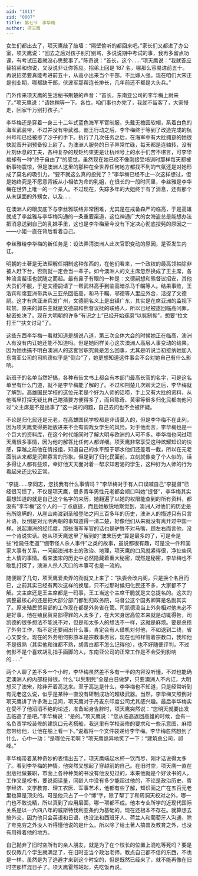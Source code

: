 ```yaml
---
aid: "1011"
zid: "0007"
title: 第七节　李华梅
author: 项天鹰
---
```


女生们都出去了，项天鹰敲了敲墙：“隔壁偷听的都回来吧。”家长们又都进了办公室，项天鹰说：“回去之后对孩子别打别骂，多说说期中考试的事，我再多留点功课，有考试压着就没心思惹事了。”陈奇说：“首长，这个……”项天鹰说：“我就答应替招弟和你说，又没说非让你答应。招弟上回是 187 名，哪那么容易进前五十。再说招弟要真能考进前五十，从高小出来当个干部，不比嫁人强。现在咱们大宋正是创业期，哪都缺干部，伏波军那帮连长排长，几年前还不都是大头兵。”

门外传来项天鹰的生活秘书荆楚的声音：“首长，东南亚公司的李华梅上尉来了。”项天鹰说：“请她稍等一下。各位，咱们事也办完了，我就不留客了，大家慢走，回家千万别打孩子。”

李华梅还是穿着一身三十二年式蓝色海军军官制服，头戴无檐圆软帽，系着白色的海军武装带，不过并没有带武器。霸王行动之后，李华梅终于等到了改造完成的杭州号和已经被掺了沙子的手下。执行了几次任务之后，在海军中有大批拥趸的她很快就晋升到预备役上尉了。为澳洲人服务的日子异常忙碌，每天都是连轴转，没有片刻休息的工夫，各种复杂的规矩约束更是让杭州号上的水手们苦不堪言，可李华梅却有一种“终于自由了”的感觉，虽然现在她已经不像刚接受培训时那样每天都被新事物震惊，但是澳洲人这里的那种在全世界任何地方都找不到的气氛还是对她形成了莫名的吸引力。“要不就这么真的投髡了？”李华梅已经不止一次这样想过，但是她终究是不愿意背叛从小相依为命的乳姐，在很长的一段时间里，李丝雅是李华梅在世界上唯一的一个亲人。不过现在，失踪多年的大姐终于有了消息，还有那个从未谋面的外甥女，以及……

在澳洲人的眼皮底下与李丝雅联络非常困难，尤其是在戒备森严的临高，于是高雄就成了李丝雅与李华梅沟通的一条重要渠道，这位神通广大的女海盗总是能想办法把消息送到自己的乳妹手里，这也是李华梅至今没有下定决心彻底投髡的原因之一——小姐一直在背后看着自己。

李丝雅给李华梅的新任务是：设法弄清澳洲人此次官职变动的原因，是否发生内讧。

明朝的土著是无法理解任期制这种东西的，在他们看来，一个政权的最高领袖除非被人赶下台，否则就一定会当一辈子。如今澳洲人的文主席忽然换成了王主席，各种流言蜚语也就随之而起。最有鼻子有眼的一种是：文德嗣想和熊督议招安，其他大员们不服，于是文德嗣请了一帮武林高手到临高暗杀马千瞩等人。结果事败，王洛宾和席亚洲带兵从三亚杀回临高，和马千瞩、邬德等人里应外合，活捉了文德嗣。这才有席亚洲兵发广州，文德嗣名义上是出镇广东，其实是在席亚洲的监视下软禁。原来的郭东主就是文德嗣和熊督议抚的联络人，所以已经被逮回临高问罪，秘密处决了。现在大明朝的许多“有识之士”已经开始琢磨“以髨制髨”，想要“拉文打王”“扶文讨马”了。

这些东西李华梅一看就知道是胡说八道，第三次全体大会的时候她正在临高，澳洲人有没有内讧她还能不知道吗。但是她同样关心这次澳洲人高层人事变动的结果，因为她也搞不明白澳洲人的这套官职究竟是怎么回事，尤其是听说当初接纳她加入东南亚公司的司凯德似乎是“倒台”了，她更想知道这件事会不会对她自己有什么影响。

新班子的名单当然好搞，各种布告文书上都会有本部门最高长官的名字，可是这名单里有什么门道，就不是李华梅能了解的了。不过和荆楚几次聊天之后，李华梅就了解到，高雄国民学校的这位元老是个好为人师的话唠，手上又有大批的资料，从他嘴里打探无疑比自己瞎猜要方便得多了，而且陈奇、黄渠等很多归化民都向他问过“文主席是不是出事了”这一类的问题，自己去问也不会被怀疑。

不论是归化民还是元老，在高雄国民学校都是非请莫入的，但是李华梅不在此列，因为项天鹰觉得把她放进来不会有调戏女学生的风险。对于他而言，李华梅也是一个巨大的资料库，在这个时代能同时了解大明与欧洲的人可不多。李华梅也问过项天鹰很多事情，因为他的解答比任何人都详细。项天鹰非常享受这种炫耀知识的快感，穿越之前他在情报组，知道自己的水平照于鄂水他们还差着一截，所以在元老面前从来都是沉默寡言的形象。但是到了归化民面前，立刻就像变了个人似的，话多得让人都有些烦，幸好他天天面对着一帮求知若渴的学生，这种好为人师的行为看起来还比较正常。

“李提……李同志，您找我有什么事情吗？”李华梅对于有人口误喊自己“李提督”已经很习惯了，不仅是项天鹰，很多青年男性元老都会顺口叫她“提督”，李华梅其实最想知道的就是自己这个名字的来历，她翻遍了以她的权限能查到的所有资料，都没有“李华梅”这个人的一丁点痕迹，而且她敏锐地察觉到，澳洲人对他们的历史是有所隐瞒的，从崖山南渡到圣船登陆之间三百多年的历史，澳洲人的描述只有只言片语，反倒是对元明两朝的事知道得一清二楚，好像他们从来就没有离开过中国一样。说起澳洲的经纬度，那些海军军官的话也是驴唇不对马嘴，顾左右而言他，没一个肯说实话。她从项天鹰这里了解到的“澳宋历史”算是最多的了，可是全是些“枪毙任老道”“绷带怪人杀人事件”之类的故事，虽说都很有趣，可是没一件和国家大事有关系，一问起澳洲本土的政治、地理，项天鹰的口风就紧得很，净扯些风土人情的事情。看来澳宋的历史中必然隐藏着重大秘密，既然是秘密，李华梅也不敢乱打探了，澳洲人杀人灭口的本事可也是一流的。

随便聊了几句，项天鹰爱卖弄的劲就又上来了：“执委会改内阁，只是换个名目而已，之前其实已经有两次这样的换届，只不过那时候归化民还不多，大家都不了解。文主席还是王主席都是一码事，王工当这个主席干脆就是文总提名的。这次的调整最核心的还是把大部分部门都划归政务院，马督公这个国务卿算是名副其实了。原来殖民贸易部的工作现在都是外务省在管。司凯德没当上外务相对他未必不是好事，他在殖民贸易部得罪的人太多了，在大宋身居高位本来就是动辄得咎，司凯德的很多想法不能说不对，但是和太多人的想法不一样，这就是麻烦。要是总揽了外务工作，指不定还要闹出什么事，肯定会有人借机对付他，不如退到二线，省心又安全。现在的外务相何影原本是宗教事务官，现在也照样管着宗教口，我和他不是很熟（其实他和谁都不熟，胡青白都不怎么记得他），也不好随便评判，不过何影不是个喜欢胡乱指手画脚的人，东南亚公司的正常工作是不会受到影响的……”

两个人聊了差不多一个小时，李华梅虽然差不多有一半的内容没听懂，不过也能确定澳洲人的内部稳得很，什么“以髡制髡”全是白日做梦，只要澳洲人不内讧，大明想灭了澳宋，除非开着高达来。至于高达是什么，李华梅也不知道，只是经常听到有元老这么说，似乎是某种一直没有研制成功的超级武器。当然，李华梅又照例对项天鹰讲了许多海上见闻，项天鹰对于丹麦东印度公司尤其感兴趣。最后李华梅实在受不了他滔滔不绝的论述，准备起身告辞时，项天鹰突然说：“您明天就要出发去临高了是吧。”李华梅说：“是的。”项天鹰说：“您从临高返回高雄的时候，会有一名负责学校装修的建筑口元老搭船，我这里有学校装修的要求和一些示意图，麻烦您带给他，让他在船上看一下。”说着将一个文件袋递给李华梅。李华梅忽然想到了什么，心中一动：“是哪位元老啊？”项天鹰诡异地笑了一下：“建筑总公司，祁峰。”

李华梅带着某种奇妙的表情出去了，项天鹰端起水杯一饮而尽，刚才话说得太多了。看到李华梅的神情，他突然又想起了穿越前的自己。在旧时空，项天鹰一直在出版社做兼职，市面上各种种类的书没有他没见过的，本来他就是个好读书的人，工作又是校书，要说阅读量，同龄人中没有多少能超过他的，不论是政治历史、哲学经济、文学教育、理工农医、军事艺术，他都有些了解，知识面之广在五百元老里也算是顶尖的。可是他只占了一个“博”字，除了帮丁丁和周洞天校对之外，哪一门也不敢说精，所以真到了应用层面，哪一项都不成。他本专业所学的近现代国际关系是以一六四八年的威斯特伐利亚条约为基础的，现在还根本不存在。就算想去搞外交，因为他只会英语和日语，也没法和西班牙人、荷兰人和葡萄牙人沟通，除了夸克穷之外没人听得懂他说的是什么。所以除了给土著人搞普及教育之外，也没有用得着他的地方。

自己抛弃了旧时空所有的亲人朋友，就是为了在个校长的位置上混吃等死吗？要是仅仅教几个学生就满足了，在旧时空当个政治老师，教点自己都不信的东西，不也是一样。虽然是为了逃避才来到这个时空的，但是既然已经来了，就不能再像在旧时空那样混日子了。项天鹰霍然站起，先吃饭再说。
